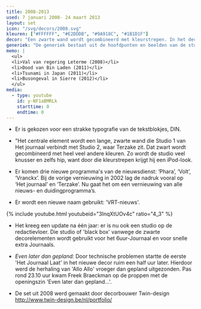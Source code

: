 ```yaml
---
title: 2008-2013
used: 7 januari 2008- 24 maart 2013
layout: set
icon: "/svg/decors/2008.svg"
kleuren: ["#FFFFFF", "#E2DDDB", "#9A918C", "#1B1D1F"]
decor: "Een zwarte wand wordt gecombineerd met kleurstrepen. In het decor wordt veel meer de nadruk gelegd op het beeld met brede panoramaschermen."
generiek: "De generiek bestaat uit de hoofdpunten en beelden van de studio waarbij in een sobere, moderne magazinestijl met een groot cijfer het anker wordt aangekondigd."
memo: |
  <ul>
  <li>Val van regering Leterme (2008)</li>
  <li>Dood van Bin Laden (2011)</li>
  <li>Tsunami in Japan (2011)</li>
  <li>Busongeval in Sierre (2012)</li>
  </ul>
media:
  - type: youtube
    id: y-NF1aBMRLk
    starttime: 0
    endtime: 0
---
```


* Er is gekozen voor een strakke typografie van de tekstblokjes, DIN.

* "Het centrale element wordt een lange, zwarte wand die Studio 1 van Het journaal verbindt met Studio 2, waar Terzake zit. Dat zwart wordt gecombineerd met heel veel andere kleuren. Zo wordt de studio veel knusser en zelfs hip, want door die kleurstrepen krijgt hij een iPod-look.


* Er komen drie nieuwe programma's van de nieuwsdienst: ‘Phara’, ‘Volt’, ‘Vranckx’. Bij de vorige vernieuwing in 2002 lag de nadruk vooral op ‘Het journaal’ en ‘Terzake’. Nu gaat het om een vernieuwing van alle nieuws- en duidingprogramma’s.

* Er wordt een nieuwe naam gebruikt: 'VRT-nieuws'.

<div class="alt">
  {% include youtube.html youtubeid="3InqXtUOv4c" ratio="4_3" %}
</div>

* Het kreeg een update na één jaar: er is nu ook een studio op de redactievloer. Die studio of 'black box' vanwege de zwarte decorelementen wordt gebruikt voor het 6uur-Journaal en voor snelle extra Journaals.

* *Even later dan gepland:* Door technische problemen startte de eerste 'Het Journaal Laat' in het nieuwe decor ruim een half uur later. Hierdoor werd de herhaling van 'Allo Allo' vroeger dan gepland uitgezonden. Pas rond 23.10 uur kwam Freek Braeckman op de proppen met de openingszin 'Even later dan gepland...'.

* De set uit 2008 werd gemaakt door decorbouwer Twin-design http://www.twin-design.be/nl/portfolio/

